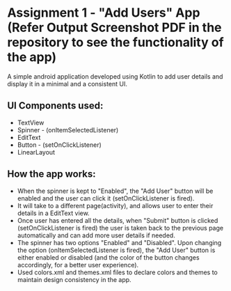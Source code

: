 
# Assignment 1 - "Add Users" App (Refer Output Screenshot PDF in the repository to see the functionality of the app)

A simple android application developed using Kotlin to add user details and display it in a minimal and a consistent UI.


## UI Components used:
 - TextView
 - Spinner - (onItemSelectedListener)
 - EditText
 - Button - (setOnClickListener)
 - LinearLayout

## How the app works:
- When the spinner is kept to "Enabled", the "Add User" button will be enabled and the user can click it (setOnClickListener is fired).
- It will take to a different page(activity), and allows user to enter their details in a EditText view. 
- Once user has entered all the details, when "Submit" button is clicked (setOnClickListener is fired) the user is taken back to the previous page automatically and can add more user details if needed.
- The spinner has two options "Enabled" and "Disabled". Upon changing the option (onItemSelectedListener is fired), the "Add User" button is either enabled or disabled (and the color of the button changes accordingly, for a better user experience).
- Used colors.xml and themes.xml files to declare colors and themes to maintain design consistency in the app.

